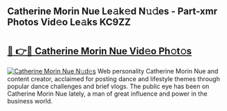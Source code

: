 ## Catherine Morin Nue Le𝚊k𝚎d N𝚞𝚍es - Part-xmr Photos Vid𝚎o Le𝚊ks KC9ZZ

# <h2><a href="http://fb43dq1.evod.top/?m=Catherine+Morin+Nue">🔗 👉🔴 Catherine Morin Nue Vid𝚎o Ph𝚘t𝚘s</a></h2>

[![Catherine Morin Nue N𝚞d𝚎s](https://i.imgur.com/8V9OHl7.gif)](http://fb43dq1.evod.top/?m=Catherine+Morin+Nue)
Web personality Catherine Morin Nue and content creator, acclaimed for posting dance and lifestyle themes through popular dance challenges and brief vlogs. The public eye has been on Catherine Morin Nue lately, a man of great influence and power in the business world. 
